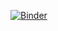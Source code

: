 
[![Binder](https://mybinder.org/badge_logo.svg)](https://mybinder.org/v2/gh/RaghaviRajumohan/Rhythms-of-Data/HEAD?filepath=Streams_Prediction_Calculator/Streams_Prediction_Calculator.ipynb)
